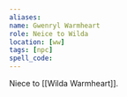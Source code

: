 ```yaml
---
aliases: 
name: Gwenryl Warmheart
role: Neice to Wilda
location: [ww]
tags: [npc]
spell_code: 
---
```

Niece to [[Wilda Warmheart]].